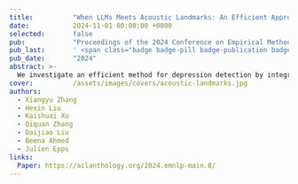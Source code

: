 ```yaml
---
title:          "When LLMs Meets Acoustic Landmarks: An Efficient Approach to Integrate Speech into Large Language Models for Depression Detection"
date:           2024-11-01 00:00:00 +0800
selected:       false
pub:            "Proceedings of the 2024 Conference on Empirical Methods in Natural Language Processing (EMNLP)"
pub_last:       ' <span class="badge badge-pill badge-publication badge-primary">Main Conference</span>'
pub_date:       "2024"
abstract: >-
  We investigate an efficient method for depression detection by integrating speech signals into LLMs utilizing Acoustic Landmarks. By incorporating acoustic landmarks, which are specific to the pronunciation of spoken words, our method adds critical dimensions to text transcripts. This integration also provides insights into the unique speech patterns of individuals, revealing the potential mental states of individuals.
cover:          /assets/images/covers/acoustic-landmarks.jpg
authors:
  - Xiangyu Zhang
  - Hexin Liu
  - Kaishuai Xu
  - Qiquan Zhang
  - Daijiao Liu
  - Beena Ahmed
  - Julien Epps
links:
  Paper: https://aclanthology.org/2024.emnlp-main.8/
---
```

